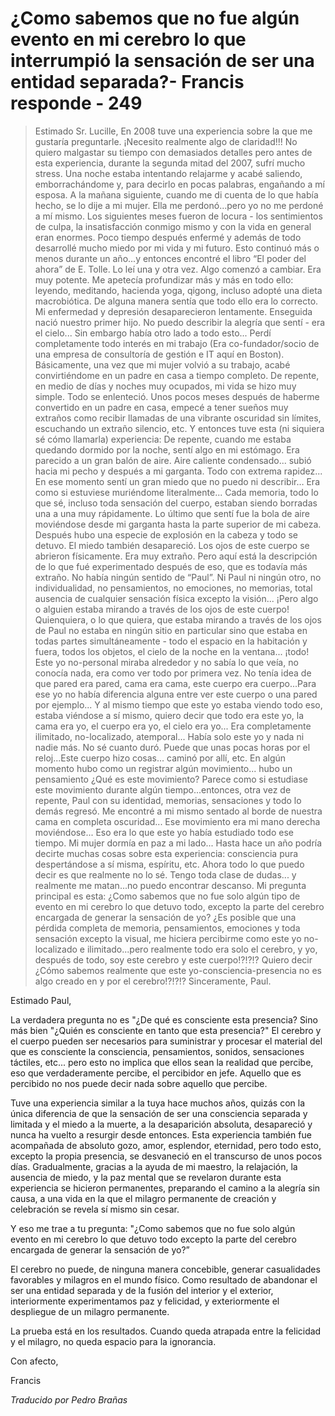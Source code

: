 # ¿Como sabemos que no fue algún evento en mi cerebro lo que interrumpió la sensación de ser una entidad separada?- Francis responde - 249

>Estimado Sr. Lucille, En 2008 tuve una experiencia sobre la que me gustaría preguntarle. ¡Necesito realmente algo de claridad!!! No quiero malgastar su tiempo con demasiados detalles pero antes de esta experiencia, durante la segunda mitad del 2007, sufrí mucho stress. Una noche estaba intentando relajarme y acabé saliendo, emborrachándome y, para decirlo en pocas palabras, engañando a mí esposa. A la mañana siguiente, cuando me di cuenta de lo que había hecho, se lo dije a mi mujer. Ella me perdonó...pero yo no me perdoné a mí mismo. Los siguientes meses fueron de locura - los sentimientos de culpa, la insatisfacción conmigo mismo y con la vida en general eran enormes. Poco tiempo después enfermé y además de todo desarrollé mucho miedo por mi vida y mi futuro. Esto continuó más o menos durante un año...y entonces encontré el libro “El poder del ahora” de E. Tolle. Lo leí una y otra vez. Algo comenzó a cambiar. Era muy potente. Me apetecía profundizar más y más en todo ello: leyendo, meditando, hacienda yoga, qigong, incluso adopté una dieta macrobiótica. De alguna manera sentía que todo ello era lo correcto. Mi enfermedad y depresión desaparecieron lentamente. Enseguida nació nuestro primer hijo. No puedo describir la alegría que sentí - era el cielo... Sin embargo había otro lado a todo esto... Perdí completamente todo interés en mi trabajo (Era co-fundador/socio de una empresa de consultoría de gestión e IT aquí en Boston). Básicamente, una vez que mi mujer volvió a su trabajo, acabé convirtiéndome en un padre en casa a tiempo completo. De repente, en medio de días y noches muy ocupados, mi vida se hizo muy simple. Todo se enlenteció. Unos pocos meses después de haberme convertido en un padre en casa, empecé a tener sueños muy extraños como recibir llamadas de una vibrante oscuridad sin límites, escuchando un extraño silencio, etc. Y entonces tuve esta (ni siquiera sé cómo llamarla) experiencia: De repente, cuando me estaba quedando dormido por la noche, sentí algo en mi estómago. Era parecido a un gran balón de aire. Aire caliente condensado... subió hacia mi pecho y después a mi garganta. Todo con extrema rapidez... En ese momento sentí un gran miedo que no puedo ni describir… Era como si estuviese muriéndome literalmente... Cada memoria, todo lo que sé, incluso toda sensación del cuerpo, estaban siendo borradas una a una muy rápidamente. Lo último que sentí fue la bola de aire moviéndose desde mi garganta hasta la parte superior de mi cabeza. Después hubo una especie de explosión en la cabeza y todo se detuvo. El miedo también desapareció. Los ojos de este cuerpo se abrieron físicamente. Era muy extraño. Pero aquí está la descripción de lo que fué experimentado después de eso, que es todavía más extraño. No había ningún sentido de “Paul”. Ni Paul ni ningún otro, no individualidad, no pensamientos, no emociones, no memorias, total ausencia de cualquier sensación física excepto la visión... ¡Pero algo o alguien estaba mirando a través de los ojos de este cuerpo! Quienquiera, o lo que quiera, que estaba mirando a través de los ojos de Paul no estaba en ningún sitio en particular sino que estaba en todas partes simultáneamente - todo el espacio en la habitación y fuera, todos los objetos, el cielo de la noche en la ventana... ¡todo! Este yo no-personal miraba alrededor y no sabía lo que veía, no conocía nada, era como ver todo por primera vez. No tenía idea de que pared era pared, cama era cama, este cuerpo era cuerpo...Para ese yo no había diferencia alguna entre ver este cuerpo o una pared por ejemplo... Y al mismo tiempo que este yo estaba viendo todo eso, estaba viéndose a sí mismo, quiero decir que todo era este yo, la cama era yo, el cuerpo era yo, el cielo era yo... Era completamente ilimitado, no-localizado, atemporal... Había solo este yo y nada ni nadie más. No sé cuanto duró. Puede que unas pocas horas por el reloj...Este cuerpo hizo cosas... caminó por allí, etc. En algún momento hubo como un registrar algún movimiento... hubo un pensamiento ¿Qué es este movimiento? Parece como si estudiase este movimiento durante algún tiempo...entonces, otra vez de repente, Paul con su identidad, memorias, sensaciones y todo lo demás regresó. Me encontré a mi mismo sentado al borde de nuestra cama en completa oscuridad... Ese movimiento era mi mano derecha moviéndose... Eso era lo que este yo había estudiado todo ese tiempo. Mi mujer dormía en paz a mi lado... Hasta hace un año podría decirte muchas cosas sobre esta experiencia: consciencia pura despertándose a sí misma, espíritu, etc. Ahora todo lo que puedo decir es que realmente no lo sé. Tengo toda clase de dudas... y realmente me matan...no puedo encontrar descanso. Mi pregunta principal es esta: ¿Como sabemos que no fue solo algún tipo de evento en mi cerebro lo que detuvo todo, excepto la parte del cerebro encargada de generar la sensación de yo? ¿Es posible que una pérdida completa de memoria, pensamientos, emociones y toda sensación excepto la visual, me hiciera percibirme como este yo no-localizado e ilimitado...pero realmente todo era solo el cerebro, y yo, después de todo, soy este cerebro y este cuerpo!?!?!? Quiero decir ¿Cómo sabemos realmente que este yo-consciencia-presencia no es algo creado en y por el cerebro!?!?!? Sinceramente, Paul.

Estimado Paul,

La verdadera pregunta no es "¿De qué es consciente esta presencia? Sino más bien "¿Quién es consciente en tanto que esta presencia?" El cerebro y el cuerpo pueden ser necesarios para suministrar y procesar el material del que es consciente la consciencia, pensamientos, sonidos, sensaciones táctiles, etc... pero esto no implica que ellos sean la realidad que percibe, eso que verdaderamente percibe, el percibidor en jefe. Aquello que es percibido no nos puede decir nada sobre aquello que percibe.

Tuve una experiencia similar a la tuya hace muchos años, quizás con la única diferencia de que la sensación de ser una consciencia separada y limitada y el miedo a la muerte, a la desaparición absoluta, desapareció y nunca ha vuelto a resurgir desde entonces. Esta experiencia también fue acompañada de absoluto gozo, amor, esplendor, eternidad, pero todo esto, excepto la propia presencia, se desvaneció en el transcurso de unos pocos días. Gradualmente, gracias a la ayuda de mi maestro, la relajación, la ausencia de miedo, y la paz mental que se revelaron durante esta experiencia se hicieron permanentes, preparando el camino a la alegría sin causa, a una vida en la que el milagro permanente de creación y celebración se revela sí mismo sin cesar.

Y eso me trae a tu pregunta: "¿Como sabemos que no fue solo algún evento en mi cerebro lo que detuvo todo excepto la parte del cerebro encargada de generar la sensación de yo?”

El cerebro no puede, de ninguna manera concebible, generar casualidades favorables y milagros en el mundo físico. Como resultado de abandonar el ser una entidad separada y de la fusión del interior y el exterior, interiormente experimentamos paz y felicidad, y exteriormente el despliegue de un milagro permanente.

La prueba está en los resultados. Cuando queda atrapada entre la felicidad y el milagro, no queda espacio para la ignorancia.

Con afecto,

Francis

_Traducido por Pedro Brañas_